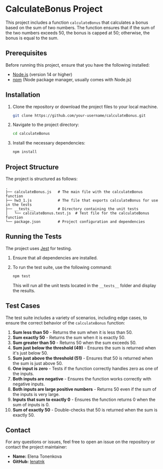 # CalculateBonus Project

This project includes a function `calculateBonus` that calculates a bonus based on the sum of two numbers. The function ensures that if the sum of the two numbers exceeds 50, the bonus is capped at 50; otherwise, the bonus is equal to the sum.

## Prerequisites

Before running this project, ensure that you have the following installed:

- [Node.js](https://nodejs.org/en/) (version 14 or higher)
- [npm](https://www.npmjs.com/) (Node package manager, usually comes with Node.js)

## Installation

1. Clone the repository or download the project files to your local machine.
   
   ```bash
   git clone https://github.com/your-username/calculateBonus.git
   ```

2. Navigate to the project directory:

   ```bash
   cd calculateBonus
   ```

3. Install the necessary dependencies:

   ```bash
   npm install
   ```

## Project Structure

The project is structured as follows:

```
.
├── calculateBonus.js   # The main file with the calculateBonus function
├── hw3_1.js            # The file that exports calculateBonus for use in the tests
├── __tests__           # Directory containing the unit tests
│   └── calculateBonus.test.js  # Test file for the calculateBonus function
└── package.json        # Project configuration and dependencies
```

## Running the Tests

The project uses [Jest](https://jestjs.io/) for testing.

1. Ensure that all dependencies are installed.
   
2. To run the test suite, use the following command:

   ```bash
   npm test
   ```

   This will run all the unit tests located in the `__tests__` folder and display the results.

## Test Cases

The test suite includes a variety of scenarios, including edge cases, to ensure the correct behavior of the `calculateBonus` function:

1. **Sum less than 50** - Returns the sum when it is less than 50.
2. **Sum exactly 50** - Returns the sum when it is exactly 50.
3. **Sum greater than 50** - Returns 50 when the sum exceeds 50.
4. **Sum just below the threshold (49)** - Ensures the sum is returned when it's just below 50.
5. **Sum just above the threshold (51)** - Ensures that 50 is returned when the sum is just above 50.
6. **One input is zero** - Tests if the function correctly handles zero as one of the inputs.
7. **Both inputs are negative** - Ensures the function works correctly with negative inputs.
8. **Both inputs are large positive numbers** - Returns 50 even if the sum of the inputs is very large.
9. **Inputs that sum to exactly 0** - Ensures the function returns 0 when the sum of inputs is 0.
10. **Sum of exactly 50** - Double-checks that 50 is returned when the sum is exactly 50.

## Contact

For any questions or issues, feel free to open an issue on the repository or contact the project maintainer:

- **Name:** Elena Tonenkova
- **GitHub:** [lenatnk](https://github.com/lenatnk) 